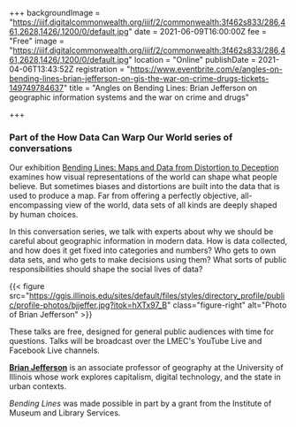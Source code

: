 +++
backgroundImage = "https://iiif.digitalcommonwealth.org/iiif/2/commonwealth:3f462s833/286,461,2628,1426/,1200/0/default.jpg"
date = 2021-06-09T16:00:00Z
fee = "Free"
image = "https://iiif.digitalcommonwealth.org/iiif/2/commonwealth:3f462s833/286,461,2628,1426/,1200/0/default.jpg"
location = "Online"
publishDate = 2021-04-06T13:43:52Z
registration = "https://www.eventbrite.com/e/angles-on-bending-lines-brian-jefferson-on-gis-the-war-on-crime-drugs-tickets-149749784637"
title = "Angles on Bending Lines: Brian Jefferson on geographic information systems and the war on crime and drugs"

+++
### Part of the How Data Can Warp Our World series of conversations

Our exhibition [Bending Lines: Maps and Data from Distortion to Deception](https://www.leventhalmap.org/digital-exhibitions/bending-lines/) examines how visual representations of the world can shape what people believe. But sometimes biases and distortions are built into the data that is used to produce a map. Far from offering a perfectly objective, all-encompassing view of the world, data sets of all kinds are deeply shaped by human choices.

In this conversation series, we talk with experts about why we should be careful about geographic information in modern data. How is data collected, and how does it get fixed into categories and numbers? Who gets to own data sets, and who gets to make decisions using them? What sorts of public responsibilities should shape the social lives of data?

{{< figure src="https://ggis.illinois.edu/sites/default/files/styles/directory_profile/public/profile-photos/bjjeffer.jpg?itok=hXTx97_B" class="figure-right" alt="Photo of Brian Jefferson" >}}

These talks are free, designed for general public audiences with time for questions. Talks will be broadcast over the LMEC's YouTube Live and Facebook Live channels.

[**Brian Jefferson**](https://ggis.illinois.edu/directory/profile/bjjeffer) is an associate professor of geography at the University of Illinois whose work explores capitalism, digital technology, and the state in urban contexts.

_Bending Lines_ was made possible in part by a grant from the Institute of Museum and Library Services.